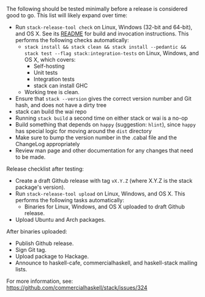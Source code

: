The following should be tested minimally before a release is considered good
to go. This list will likely expand over time:

* Run `stack-release-tool check` on Linux, Windows (32-bit and 64-bit), and OS X. See its
  [README](https://github.com/commercialhaskell/stack/blob/master/etc/release-tool/README.md) for build and invocation instructions.
  This performs the following checks automatically:
    * `stack install && stack clean && stack install --pedantic && stack test --flag stack:integration-tests` on Linux, Windows, and OS X, which covers:
        * Self-hosting
        * Unit tests
        * Integration tests
        * stack can install GHC
    * Working tree is clean.
* Ensure that `stack --version` gives the correct version number and Git hash, and does not have a dirty tree
* stack can build the wai repo
* Running `stack build` a second time on either stack or wai is a no-op
* Build something that depends on `happy` (suggestion: `hlint`), since `happy` has special logic for moving around the `dist` directory
* Make sure to bump the version number in the .cabal file and the ChangeLog appropriately
* Review man page and other documentation for any changes that need to be made.

Release checklist after testing:

* Create a draft Github release with tag `vX.Y.Z` (where X.Y.Z is the stack package's version).
* Run `stack-release-tool upload` on Linux, Windows, and OS X.  This performs the following tasks automatically:
    * Binaries for Linux, Windows, and OS X uploaded to draft Github release.
* Upload Ubuntu and Arch packages.

After binaries uploaded:

* Publish Github release.
* Sign Git tag.
* Upload package to Hackage.
* Announce to haskell-cafe, commercialhaskell, and haskell-stack mailing lists.

For more information, see: https://github.com/commercialhaskell/stack/issues/324
